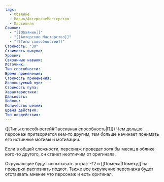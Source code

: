 ```yaml
---
tags:
  - Обаяние
  - Навык/АктерскоеМастерство
  - Пассивная
Ссылки:
  - "[[Обаяние]]"
  - "[[Актерское Мастерство]]"
  - "[[Типы способностей]]"
Стоимость: "30"
Стоимость выкупа:
Уровни:
Связанные навыки:
Источник:
Тип способности:
Время применения:
Стоимость применения:
Используемый пул:
Стоимость пула:
Характеристики:
Дальность:
Шаблон:
Количество целей:
Время действия:
Тип воздействия:
---
```

([[Типы способностей#Пассивная способность|П]]) Чем дольше персонаж притворяется кем-то другим, тем больше начинает понимать его истинные мотивы и мотивации. 

Если в общей сложности, персонаж проведет хотя бы месяц в облике кого-то другого, он станет неотличим от оригинала. 

Окружающие будут испытывать штраф -12 и [[Помеха|Помеху]] на проверки распознать подлог. Также все окружение персонажа будет отстаивать мнение что персонаж и есть оригинал. 